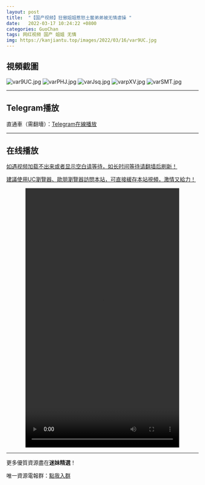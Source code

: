 ```yaml
---
layout: post
title:  "【国产视频】狂傲姐姐惹怒土鳖弟弟被无情虐操 "
date:   2022-03-17 10:24:22 +0800
categories: GuoChan
tags: 网红视频 国产 姐姐 无情
img: https://kanjiantu.top/images/2022/03/16/var9UC.jpg
---
```



## 視頻截圖

![var9UC.jpg](https://kanjiantu.top/images/2022/03/16/var9UC.jpg)
![varPHJ.jpg](https://kanjiantu.top/images/2022/03/16/varPHJ.jpg)
![varJsq.jpg](https://kanjiantu.top/images/2022/03/16/varJsq.jpg)
![varpXV.jpg](https://kanjiantu.top/images/2022/03/16/varpXV.jpg)
![varSMT.jpg](https://kanjiantu.top/images/2022/03/16/varSMT.jpg)

* * *
## Telegram播放

直通車（需翻墻）：[Telegram在線播放](https://t.me/mimeijingxuan/89)

* * *
## 在线播放
<u>如遇视频加载不出来或者显示空白请等待，如长时间等待请翻墙后刷新！</u>

<u>建議使用UC瀏覽器、歐朋瀏覽器訪問本站，可直接緩存本站視頻，激情又給力！</u>
<center><video src="https://cdn.publer.io/uploads/tmp/1648500709-24120-0579-7207/ffa44932f68f31cd8c3a795d44e20ac5.mp4" width="80%" height="680px" controls="controls"></video></center>

* * *
更多優質資源盡在**迷妹精選**！

唯一資源電報群：[點我入群](https://t.me/mimeijingxuan)


